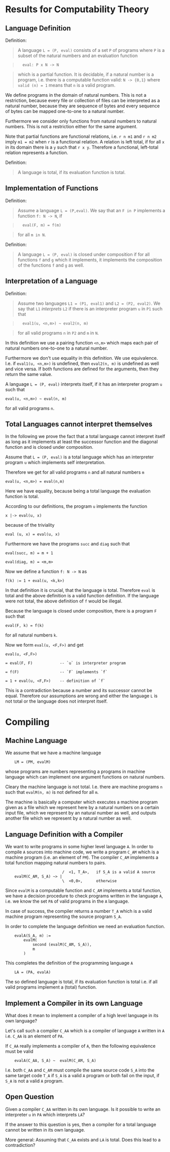 Results for Computability Theory
================================


Language Definition
-------------------


Definition:

>   A language `L = (P, eval)` consists of a set `P` of programs where `P` is a
>   subset of the natural numbers and an evaluation function

>       eval: P x N -> N

>   which is a partial function. It is decidable, if a natural number is a
    program, i.e. there is a computable function valid: `N -> {0,1}` where `valid
    (n) = 1` means that `n` is a valid program.

We define programs in the domain of natural numbers. This is not a restriction,
because every file or collection of files can be interpreted as a natural
number, because they are sequence of bytes and every sequence of bytes can be
mapped one-to-one to a natural number.

Furthermore we consider only functions from natural numbers to natural numbers.
This is not a restriction either for the same argument.

Note that partial functions are functional relations, i.e. `r n m1` and
`r n m2` imply `m1 = m2` when `r` is a functional relation. A relation is left
total, if for all `x` in its domain there is a `y` such that `r x y`. Therefore
a functional, left-total relation represents a function.

Definition:

>   A language is total, if its evaluation function is total.




Implementation of Functions
---------------------------

Definition:

>   Assume a language `L = (P,eval)`. We say that an `F in P` implements a
>   function `f: N -> N`, if

>       eval(F, m) = f(m)

>   for all `m in N`.


Definition:

> A language `L = (P, eval)` is closed under composition if for all functions
> `f` and `g` which it implements, it implements the composition of the
> functions `f` and `g` as well.





Interpretation of a Language
----------------------------

Definition:

>   Assume two languages `L1 = (P1, eval1)` and `L2 = (P2, eval2)`. We say that
>   `L1` *interprets* `L2` if there is an interpreter program `u` in `P1` such
>   that

>       eval1(u, <n,m>) ~ eval2(n, m)

>   for all valid programs `n` in `P2` and `m` in `N`.


In this definition we use a pairing function `<n,m>` which maps each pair of
natural numbers one-to-one to a natural number.

Furthermore we don't use equality in this definition. We use equivalence. I.e.
if `eval1(u, <n,m>)` is undefined, then `eval2(n, m)` is undefined as well and
vice versa. If both functions are defined for the arguments, then they
return the same value.


A language `L = (P, eval)` interprets itself, if it has an interpreter program
`u` such that

    eval(u, <n,m>) ~ eval(n, m)

for all valid programs `n`.





Total Languages cannot interpret themselves
-------------------------------------------


In the following we prove the fact that a total language cannot interpret
itself as long as it implements at least the successor function and the diagonal
function and is closed under composition.

Assume that `L = (P, eval)` is a total language which has an interpreter program
`u` which implements self interpretation.

Therefore we get for all valid programs `n` and all natural numbers `m`

    eval(u, <n,m>) = eval(n,m)

Here we have equality, because being a total language the evaluation function is
total.

According to our definitions, the program `u` implements the function

    x |-> eval(u, x)

because of the triviality

    eval (u, x) = eval(u, x)

Furthermore we have the programs `succ` and `diag` such that

    eval(succ, m) = m + 1

    eval(diag, m) = <m,m>

Now we define a function `f: N -> N` as

    f(k) := 1 + eval(u, <k,k>)

In that definition it is crucial, that the language is total. Therefore `eval`
is total and the above definition is a valid function definition. If the
language were not total, the above definition of `f` would be illegal.

Because the language is closed under composition, there is a program `F` such
that

    eval(F, k) = f(k)

for all natural numbers `k`.

Now we form `eval(u, <F,F>)` and get

    eval(u, <F,F>)

    = eval(F, F)            -- `u` is interpreter program

    = f(F)                  -- `F` implements `f`

    = 1 + eval(u, <F,F>)    -- definition of `f`

This is a contradiction because a number and its successor cannot be equal.
Therefore our assumptions are wrong and either the language `L` is not total or
the language does not interpret itself.







Compiling
=========

Machine Language
----------------

We assume that we have a machine language
```
    LM = (PM, evalM)
```

whose programs are numbers representing a programs in machine language which can
implement one argument functions on natural numbers.

Cleary the machine language is not total. I.e. there are machine programs `n`
such that `evalM(n, m)` is not defined for all `m`.

The machine is basically a computer which executes a machine program given as a
file which we represent here by a natural numbers on a certain input file, which
we represent by an natural number as well, and outputs another file which we
represent by a natural number as well.




Language Definition with a Compiler
-----------------------------------

We want to write programs in some higher level language `A`. In order to compile
`A` sources into machine code, we write a program `C_AM` which is a machine
program (i.e. an element of `PM`). The compiler `C_AM` implements a total
function mapping natural numbers to pairs.

```
                         /  <1, T_A>,   if S_A is a valid A source
    evalM(C_AM, S_A) ~> |
                         \  <0,0>,      otherwise
```

Since `evalM` is a computable function and `C_AM` implements a total function,
we have a decision procedure to check programs written in the language `A`, i.e.
we know the set `PA` of valid programs in the `A` language.

In case of success, the compiler returns a number `T_A` which is a valid machine
program representing the source program `S_A`.


In order to complete the language definition we need an evaluation function.

```
    evalA(S_A, m) :=
        evalM(
            second (evalM(C_AM, S_A)),
            m
        )
```

This completes the definition of the programming language `A`
```
    LA = (PA, evalA)
```

The so defined language is total, if its evaluation function is total i.e. if
all valid programs implement a (total) function.




Implement a Compiler in its own Language
----------------------------------------

What does it mean to implement a compiler of a high level language in its own
language?

Let's call such a compiler `C_AA` which is a compiler of language `A` written in
`A` i.e. `C_AA` is an element of `PA`.

If `C_AA` really implements a compiler of `A`, then the following equivalence
must be valid

```
    evalA(C_AA, S_A) ~  evalM(C_AM, S_A)
```

I.e. both `C_AA` and `C_AM` must compile the same source code `S_A` into the
same target code `T_A` if `S_A` is a valid `A` program or both fail on the
input, if `S_A` is not a valid `A` program.



Open Question
-------------

Given a compiler `C_AA` written in its own language. Is it possible to write an
interpreter `u` in `PA` which interprets `LA`?

If the answer to this question is yes, then a compiler for a total language
cannot be written in its own language.

More general: Assuming that `C_AA` exists and `LA` is total. Does this lead to a
contradiction?
